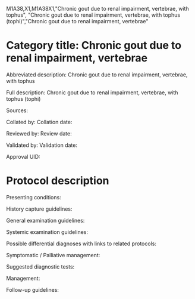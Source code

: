 M1A38,X1,M1A38X1,"Chronic gout due to renal impairment, vertebrae, with tophus", "Chronic gout due to renal impairment, vertebrae, with tophus (tophi)","Chronic gout due to renal impairment, vertebrae"
# Category title: Chronic gout due to renal impairment, vertebrae

Abbreviated description: Chronic gout due to renal impairment, vertebrae, with tophus

Full description: Chronic gout due to renal impairment, vertebrae, with tophus (tophi)

Sources:

Collated by:
Collation date:

Reviewed by:
Review date:

Validated by:
Validation date:

Approval UID:

# Protocol description

Presenting conditions:

History capture guidelines:

General examination guidelines:

Systemic examination guidelines:

Possible differential diagnoses with links to related protocols:

Symptomatic / Palliative management:

Suggested diagnostic tests:

Management:

Follow-up guidelines:
